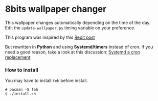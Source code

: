 8bits wallpaper changer
=======================

This wallpaper changes automatically depending on the time of the day.
Edit the `update-wallpaper.py` timing variable on your preference.

This program was inspired by this [Redit post](http://www.reddit.com/r/wallpapers/comments/1tqe9k/update_new_version_of_the_8bit_day_wallpaper_set/)

But rewritten in **Python** and using **Systemd/timers** instead of cron. If you need a good reason,
take a look at this discussion:
[Systemd a cron replacement](https://wiki.archlinux.org/index.php/Systemd/Timers#As_a_cron_replacement)

### How to install
You may have to install `feh` before install.
```
# pacman -S feh
$ ./install.sh
```

